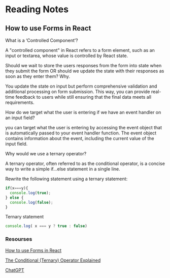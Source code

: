 # Reading Notes

## How to use Forms in React

What is a ‘Controlled Component’?

A "controlled component" in React refers to a form element, such as an input or textarea, whose value is controlled by React state.

Should we wait to store the users responses from the form into state when they submit the form OR should we update the state with their responses as soon as they enter them? Why.

You update the state on input but perform comprehensive validation and additional processing on form submission. This way, you can provide real-time feedback to users while still ensuring that the final data meets all requirements.

How do we target what the user is entering if we have an event handler on an input field?

you can target what the user is entering by accessing the event object that is automatically passed to your event handler function. The event object contains information about the event, including the current value of the input field.

Why would we use a ternary operator?

A ternary operator, often referred to as the conditional operator, is a concise way to write a simple if...else statement in a single line.

Rewrite the following statement using a ternary statement:

```javascript
if(x===y){
  console.log(true);
} else {
  console.log(false);
}
```

Ternary statement

```javascript
console.log( x === y ? true : false)
```

### Resourses

[How to use Forms in React](https://www.robinwieruch.de/react-form/)

[The Conditional (Ternary) Operator Explained](https://codeburst.io/javascript-the-conditional-ternary-operator-explained-cac7218beeff)

[ChatGPT](https://chat.openai.com/)
